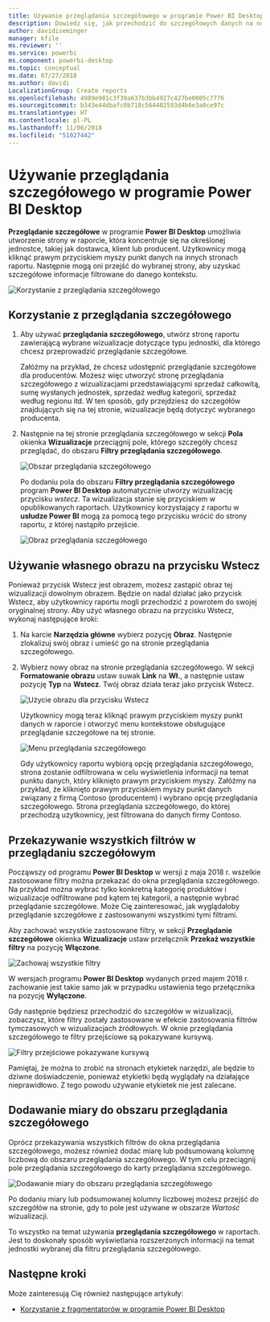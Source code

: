 ```yaml
---
title: Używanie przeglądania szczegółowego w programie Power BI Desktop
description: Dowiedz się, jak przechodzić do szczegółowych danych na nowej stronie raportu w programie Power BI Desktop
author: davidiseminger
manager: kfile
ms.reviewer: ''
ms.service: powerbi
ms.component: powerbi-desktop
ms.topic: conceptual
ms.date: 07/27/2018
ms.author: davidi
LocalizationGroup: Create reports
ms.openlocfilehash: 4989e981c3f39a637b3bb4927c427be0005c7776
ms.sourcegitcommit: b343e44dbafc0b718c564402593d4b6e3a8ce97c
ms.translationtype: HT
ms.contentlocale: pl-PL
ms.lasthandoff: 11/06/2018
ms.locfileid: "51027442"
---
```

# <a name="use-drillthrough-in-power-bi-desktop"></a>Używanie przeglądania szczegółowego w programie Power BI Desktop
**Przeglądanie szczegółowe** w programie **Power BI Desktop** umożliwia utworzenie strony w raporcie, która koncentruje się na określonej jednostce, takiej jak dostawca, klient lub producent. Użytkownicy mogą kliknąć prawym przyciskiem myszy punkt danych na innych stronach raportu. Następnie mogą oni przejść do wybranej strony, aby uzyskać szczegółowe informacje filtrowane do danego kontekstu.

![Korzystanie z przeglądania szczegółowego](media/desktop-drillthrough/drillthrough_01.png)

## <a name="using-drillthrough"></a>Korzystanie z przeglądania szczegółowego
1. Aby używać **przeglądania szczegółowego**, utwórz stronę raportu zawierającą wybrane wizualizacje dotyczące typu jednostki, dla którego chcesz przeprowadzić przeglądanie szczegółowe. 

    Załóżmy na przykład, że chcesz udostępnić przeglądanie szczegółowe dla producentów. Możesz więc utworzyć stronę przeglądania szczegółowego z wizualizacjami przedstawiającymi sprzedaż całkowitą, sumę wysłanych jednostek, sprzedaż według kategorii, sprzedaż według regionu itd. W ten sposób, gdy przejdziesz do szczegółów znajdujących się na tej stronie, wizualizacje będą dotyczyć wybranego producenta.

2. Następnie na tej stronie przeglądania szczegółowego w sekcji **Pola** okienka **Wizualizacje** przeciągnij pole, którego szczegóły chcesz przeglądać, do obszaru **Filtry przeglądania szczegółowego**.

    ![Obszar przeglądania szczegółowego](media/desktop-drillthrough/drillthrough_02.png)

    Po dodaniu pola do obszaru **Filtry przeglądania szczegółowego** program **Power BI Desktop** automatycznie utworzy wizualizację przycisku *wstecz*. Ta wizualizacja stanie się przyciskiem w opublikowanych raportach. Użytkownicy korzystający z raportu w **usłudze Power BI** mogą za pomocą tego przycisku wrócić do strony raportu, z której nastąpiło przejście.

    ![Obraz przeglądania szczegółowego](media/desktop-drillthrough/drillthrough_03.png)

## <a name="use-your-own-image-for-a-back-button"></a>Używanie własnego obrazu na przycisku Wstecz    
 Ponieważ przycisk Wstecz jest obrazem, możesz zastąpić obraz tej wizualizacji dowolnym obrazem. Będzie on nadal działać jako przycisk Wstecz, aby użytkownicy raportu mogli przechodzić z powrotem do swojej oryginalnej strony. Aby użyć własnego obrazu na przycisku Wstecz, wykonaj następujące kroki:

1. Na karcie **Narzędzia główne** wybierz pozycję **Obraz**. Następnie zlokalizuj swój obraz i umieść go na stronie przeglądania szczegółowego.

2. Wybierz nowy obraz na stronie przeglądania szczegółowego. W sekcji **Formatowanie obrazu** ustaw suwak **Link** na **Wł.**, a następnie ustaw pozycję **Typ** na **Wstecz**. Twój obraz działa teraz jako przycisk Wstecz.

    ![Użycie obrazu dla przycisku Wstecz](media/desktop-drillthrough/drillthrough_05.png)

    
     Użytkownicy mogą teraz kliknąć prawym przyciskiem myszy punkt danych w raporcie i otworzyć menu kontekstowe obsługujące przeglądanie szczegółowe na tej stronie. 

    ![Menu przeglądania szczegółowego](media/desktop-drillthrough/drillthrough_04.png)

    Gdy użytkownicy raportu wybiorą opcję przeglądania szczegółowego, strona zostanie odfiltrowana w celu wyświetlenia informacji na temat punktu danych, który kliknięto prawym przyciskiem myszy. Załóżmy na przykład, że kliknięto prawym przyciskiem myszy punkt danych związany z firmą Contoso (producentem) i wybrano opcję przeglądania szczegółowego. Strona przeglądania szczegółowego, do której przechodzą użytkownicy, jest filtrowana do danych firmy Contoso.

## <a name="pass-all-filters-in-drillthrough"></a>Przekazywanie wszystkich filtrów w przeglądaniu szczegółowym

Począwszy od programu **Power BI Desktop** w wersji z maja 2018 r. wszelkie zastosowane filtry można przekazać do okna przeglądania szczegółowego. Na przykład można wybrać tylko konkretną kategorię produktów i wizualizacje odfiltrowane pod kątem tej kategorii, a następnie wybrać przeglądanie szczegółowe. Może Cię zainteresować, jak wyglądałoby przeglądanie szczegółowe z zastosowanymi wszystkimi tymi filtrami.

Aby zachować wszystkie zastosowane filtry, w sekcji **Przeglądanie szczegółowe** okienka **Wizualizacje** ustaw przełącznik **Przekaż wszystkie filtry** na pozycję **Włączone**. 

![Zachowaj wszystkie filtry](media/desktop-drillthrough/drillthrough_06.png)

W wersjach programu **Power BI Desktop** wydanych przed majem 2018 r. zachowanie jest takie samo jak w przypadku ustawienia tego przełącznika na pozycję **Wyłączone**.

Gdy następnie będziesz przechodzić do szczegółów w wizualizacji, zobaczysz, które filtry zostały zastosowane w efekcie zastosowania filtrów tymczasowych w wizualizacjach źródłowych. W oknie przeglądania szczegółowego te filtry przejściowe są pokazywane kursywą. 

![Filtry przejściowe pokazywane kursywą](media/desktop-drillthrough/drillthrough_07.png)

Pamiętaj, że można to zrobić na stronach etykietek narzędzi, ale będzie to dziwne doświadczenie, ponieważ etykietki będą wyglądały na działające nieprawidłowo. Z tego powodu używanie etykietek nie jest zalecane.

## <a name="add-a-measure-to-drillthrough"></a>Dodawanie miary do obszaru przeglądania szczegółowego

Oprócz przekazywania wszystkich filtrów do okna przeglądania szczegółowego, możesz również dodać miarę lub podsumowaną kolumnę liczbową do obszaru przeglądania szczegółowego. W tym celu przeciągnij pole przeglądania szczegółowego do karty przeglądania szczegółowego. 

![Dodawanie miary do obszaru przeglądania szczegółowego](media/desktop-drillthrough/drillthrough_08.png)

Po dodaniu miary lub podsumowanej kolumny liczbowej możesz przejść do szczegółów na stronie, gdy to pole jest używane w obszarze *Wartość* wizualizacji.

To wszystko na temat używania **przeglądania szczegółowego** w raportach. Jest to doskonały sposób wyświetlania rozszerzonych informacji na temat jednostki wybranej dla filtru przeglądania szczegółowego.

## <a name="next-steps"></a>Następne kroki

Może zainteresują Cię również następujące artykuły:

* [Korzystanie z fragmentatorów w programie Power BI Desktop](visuals/desktop-slicers.md)

